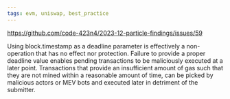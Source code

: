 ```yaml
---
tags: evm, uniswap, best_practice
---
```


https://github.com/code-423n4/2023-12-particle-findings/issues/59

Using block.timestamp as a deadline parameter is effectively a non-operation that has no effect nor protection. Failure to provide a proper deadline value enables pending transactions to be maliciously executed at a later point. Transactions that provide an insufficient amount of gas such that they are not mined within a reasonable amount of time, can be picked by malicious actors or MEV bots and executed later in detriment of the submitter.
